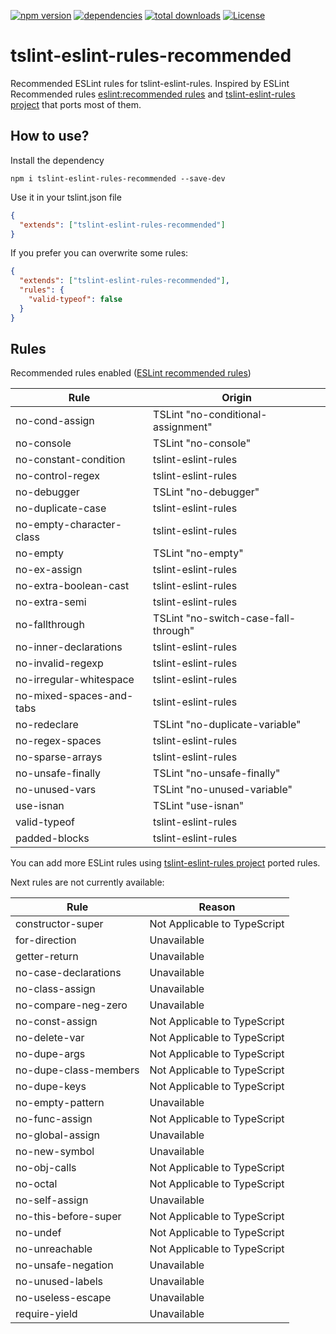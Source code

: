 [![npm version](https://badge.fury.io/js/tslint-eslint-rules-recommended.svg)](https://badge.fury.io/js/tslint-eslint-rules-recommended)
[![dependencies](https://david-dm.org/davidgg/tslint-eslint-rules-recommended.svg)](https://david-dm.org/davidgg/tslint-eslint-rules-recommended)
[![total downloads](https://img.shields.io/npm/dt/tslint-eslint-rules-recommended.svg)](https://img.shields.io/npm/dt/tslint-eslint-rules-recommended.svg)
[![License](https://img.shields.io/npm/l/tslint-eslint-rules-recommended.svg)](LICENSE)

# tslint-eslint-rules-recommended

Recommended ESLint rules for tslint-eslint-rules. Inspired by ESLint Recommended rules [eslint:recommended rules](https://github.com/eslint/eslint/blob/master/conf/eslint-recommended.js) and [tslint-eslint-rules project](https://github.com/buzinas/tslint-eslint-rules) that ports most of them.

## How to use?

Install the dependency

```shell
npm i tslint-eslint-rules-recommended --save-dev
```

Use it in your tslint.json file

```json
{
  "extends": ["tslint-eslint-rules-recommended"]
}
```

If you prefer you can overwrite some rules:

```json
{
  "extends": ["tslint-eslint-rules-recommended"],
  "rules": {
    "valid-typeof": false
  }
}
```

## Rules

Recommended rules enabled ([ESLint recommended rules](https://eslint.org/docs/rules/))

| Rule                     | Origin                               |
| ------------------------ | ------------------------------------ |
| no-cond-assign           | TSLint "no-conditional-assignment"   |
| no-console               | TSLint "no-console"                  |
| no-constant-condition    | tslint-eslint-rules                  |
| no-control-regex         | tslint-eslint-rules                  |
| no-debugger              | TSLint "no-debugger"                 |
| no-duplicate-case        | tslint-eslint-rules                  |
| no-empty-character-class | tslint-eslint-rules                  |
| no-empty                 | TSLint "no-empty"                    |
| no-ex-assign             | tslint-eslint-rules                  |
| no-extra-boolean-cast    | tslint-eslint-rules                  |
| no-extra-semi            | tslint-eslint-rules                  |
| no-fallthrough           | TSLint "no-switch-case-fall-through" |
| no-inner-declarations    | tslint-eslint-rules                  |
| no-invalid-regexp        | tslint-eslint-rules                  |
| no-irregular-whitespace  | tslint-eslint-rules                  |
| no-mixed-spaces-and-tabs | tslint-eslint-rules                  |
| no-redeclare             | TSLint "no-duplicate-variable"       |
| no-regex-spaces          | tslint-eslint-rules                  |
| no-sparse-arrays         | tslint-eslint-rules                  |
| no-unsafe-finally        | TSLint "no-unsafe-finally"           |
| no-unused-vars           | TSLint "no-unused-variable"          |
| use-isnan                | TSLint "use-isnan"                   |
| valid-typeof             | tslint-eslint-rules                  |
| padded-blocks            | tslint-eslint-rules                  |

You can add more ESLint rules using [tslint-eslint-rules project](https://github.com/buzinas/tslint-eslint-rules) ported rules.

Next rules are not currently available:

| Rule                  | Reason                       |
| --------------------- | ---------------------------- |
| constructor-super     | Not Applicable to TypeScript |
| for-direction         | Unavailable                  |
| getter-return         | Unavailable                  |
| no-case-declarations  | Unavailable                  |
| no-class-assign       | Unavailable                  |
| no-compare-neg-zero   | Unavailable                  |
| no-const-assign       | Not Applicable to TypeScript |
| no-delete-var         | Not Applicable to TypeScript |
| no-dupe-args          | Not Applicable to TypeScript |
| no-dupe-class-members | Not Applicable to TypeScript |
| no-dupe-keys          | Not Applicable to TypeScript |
| no-empty-pattern      | Unavailable                  |
| no-func-assign        | Not Applicable to TypeScript |
| no-global-assign      | Unavailable                  |
| no-new-symbol         | Unavailable                  |
| no-obj-calls          | Not Applicable to TypeScript |
| no-octal              | Not Applicable to TypeScript |
| no-self-assign        | Unavailable                  |
| no-this-before-super  | Not Applicable to TypeScript |
| no-undef              | Not Applicable to TypeScript |
| no-unreachable        | Not Applicable to TypeScript |
| no-unsafe-negation    | Unavailable                  |
| no-unused-labels      | Unavailable                  |
| no-useless-escape     | Unavailable                  |
| require-yield         | Unavailable                  |
